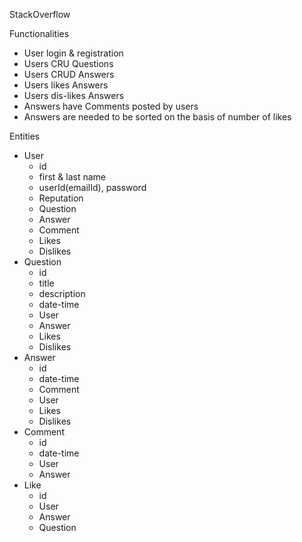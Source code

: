StackOverflow

Functionalities
- User login & registration
- Users CRU Questions
- Users CRUD Answers
- Users likes Answers
- Users dis-likes Answers
- Answers have Comments posted by users
- Answers are needed to be sorted on the basis of number of likes


Entities
- User
  - id
  - first & last name
  - userId(emailId), password
  - Reputation
  - Question
  - Answer
  - Comment
  - Likes
  - Dislikes
- Question
  - id
  - title
  - description
  - date-time
  - User
  - Answer
  - Likes
  - Dislikes
- Answer
  - id
  - date-time
  - Comment
  - User
  - Likes
  - Dislikes
- Comment
  - id
  - date-time
  - User
  - Answer
- Like
  - id
  - User
  - Answer
  - Question
